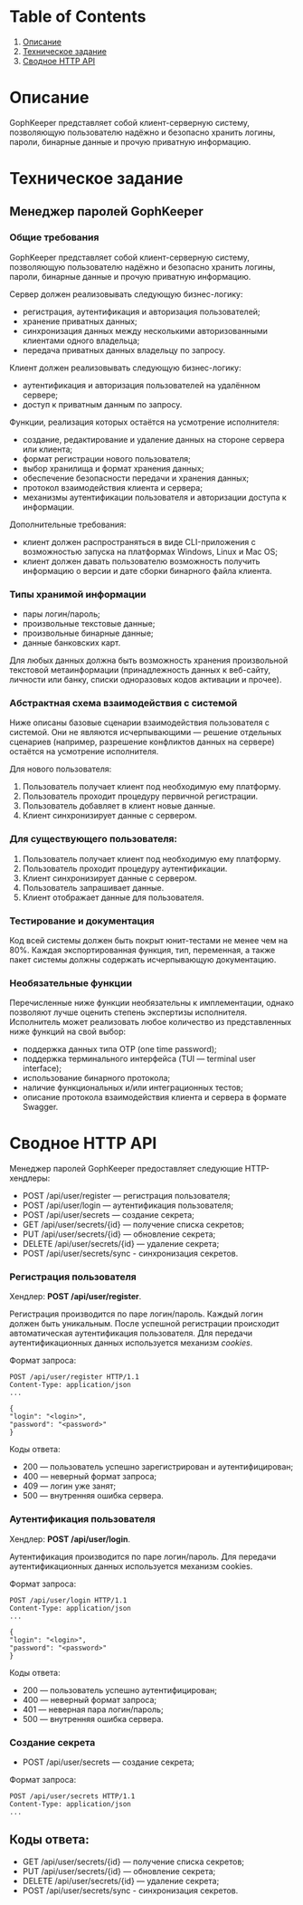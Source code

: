 # Table of Contents
1. [Описание](#описание)
2. [Техническое задание](#техническое-задание)
3. [Сводное HTTP API](#сводное-http-api)

# Описание
GophKeeper представляет собой клиент-серверную систему, позволяющую пользователю надёжно и безопасно хранить логины, пароли, бинарные данные и прочую приватную информацию.

# Техническое задание
## Менеджер паролей GophKeeper

### Общие требования
GophKeeper представляет собой клиент-серверную систему, позволяющую пользователю надёжно и безопасно хранить логины, пароли, бинарные данные и прочую приватную информацию.

Сервер должен реализовывать следующую бизнес-логику:
- регистрация, аутентификация и авторизация пользователей;
- хранение приватных данных;
- синхронизация данных между несколькими авторизованными клиентами одного владельца;
- передача приватных данных владельцу по запросу.

Клиент должен реализовывать следующую бизнес-логику:
- аутентификация и авторизация пользователей на удалённом сервере;
- доступ к приватным данным по запросу.

Функции, реализация которых остаётся на усмотрение исполнителя:
- создание, редактирование и удаление данных на стороне сервера или клиента;
- формат регистрации нового пользователя;
- выбор хранилища и формат хранения данных;
- обеспечение безопасности передачи и хранения данных;
- протокол взаимодействия клиента и сервера;
- механизмы аутентификации пользователя и авторизации доступа к информации.

Дополнительные требования:
- клиент должен распространяться в виде CLI-приложения с возможностью запуска на платформах Windows, Linux и Mac OS;
- клиент должен давать пользователю возможность получить информацию о версии и дате сборки бинарного файла клиента.

### Типы хранимой информации
- пары логин/пароль;
- произвольные текстовые данные;
- произвольные бинарные данные;
- данные банковских карт.

Для любых данных должна быть возможность хранения произвольной текстовой метаинформации (принадлежность данных к веб-сайту, личности или банку, списки одноразовых кодов активации и прочее).

### Абстрактная схема взаимодействия с системой
Ниже описаны базовые сценарии взаимодействия пользователя с системой. Они не являются исчерпывающими — решение отдельных сценариев (например, разрешение конфликтов данных на сервере) остаётся на усмотрение исполнителя.

Для нового пользователя:
1. Пользователь получает клиент под необходимую ему платформу.
2. Пользователь проходит процедуру первичной регистрации.
3. Пользователь добавляет в клиент новые данные.
4. Клиент синхронизирует данные с сервером.

### Для существующего пользователя:
1. Пользователь получает клиент под необходимую ему платформу.
2. Пользователь проходит процедуру аутентификации.
3. Клиент синхронизирует данные с сервером.
4. Пользователь запрашивает данные.
5. Клиент отображает данные для пользователя.

### Тестирование и документация
Код всей системы должен быть покрыт юнит-тестами не менее чем на 80%. Каждая экспортированная функция, тип, переменная, а также пакет системы должны содержать исчерпывающую документацию.

### Необязательные функции
Перечисленные ниже функции необязательны к имплементации, однако позволяют лучше оценить степень экспертизы исполнителя. Исполнитель может реализовать любое количество из представленных ниже функций на свой выбор:
- поддержка данных типа OTP (one time password);
- поддержка терминального интерфейса (TUI — terminal user interface);
- использование бинарного протокола;
- наличие функциональных и/или интеграционных тестов;
- описание протокола взаимодействия клиента и сервера в формате Swagger.

# Сводное HTTP API

Менеджер паролей GophKeeper предоставляет следующие HTTP-хендлеры:

- POST /api/user/register — регистрация пользователя;
- POST /api/user/login — аутентификация пользователя;
- POST /api/user/secrets — создание секрета;
- GET /api/user/secrets/{id} — получение списка секретов;
- PUT /api/user/secrets/{id} — обновление секрета;
- DELETE /api/user/secrets/{id} — удаление секрета;
- POST /api/user/secrets/sync - синхронизация секретов.

### Регистрация пользователя

Хендлер: **POST /api/user/register**.

Регистрация производится по паре логин/пароль. Каждый логин должен быть уникальным.
После успешной регистрации происходит автоматическая аутентификация пользователя.
Для передачи аутентификационных данных используется механизм _cookies_.

Формат запроса:

    POST /api/user/register HTTP/1.1
    Content-Type: application/json
    ...
    
    {
    "login": "<login>",
    "password": "<password>"
    }

Коды ответа:

- 200 — пользователь успешно зарегистрирован и аутентифицирован;
- 400 — неверный формат запроса;
- 409 — логин уже занят;
- 500 — внутренняя ошибка сервера.

### Аутентификация пользователя

Хендлер: **POST /api/user/login**.

Аутентификация производится по паре логин/пароль.
Для передачи аутентификационных данных используется механизм cookies.

Формат запроса:

    POST /api/user/login HTTP/1.1
    Content-Type: application/json
    ...
    
    {
    "login": "<login>",
    "password": "<password>"
    }

Коды ответа:

- 200 — пользователь успешно аутентифицирован;
- 400 — неверный формат запроса;
- 401 — неверная пара логин/пароль;
- 500 — внутренняя ошибка сервера.

### Создание секрета
- POST /api/user/secrets — создание секрета;

Формат запроса:

    POST /api/user/secrets HTTP/1.1
    Content-Type: application/json
    ...

Коды ответа:
----

- GET /api/user/secrets/{id} — получение списка секретов;
- PUT /api/user/secrets/{id} — обновление секрета;
- DELETE /api/user/secrets/{id} — удаление секрета;
- POST /api/user/secrets/sync - синхронизация секретов.
